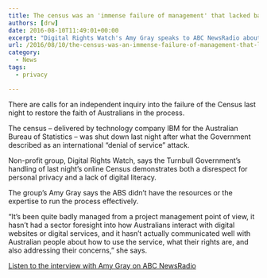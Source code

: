 ```yaml
---
title: The census was an 'immense failure of management' that lacked basic planning
authors: [drw]
date: 2016-08-10T11:49:01+00:00
excerpt: "Digital Rights Watch's Amy Gray speaks to ABC NewsRadio about the Census."
url: /2016/08/10/the-census-was-an-immense-failure-of-management-that-lacked-basic-planning/
category:
  - News
tags:
  - privacy

---
```

There are calls for an independent inquiry into the failure of the Census last night to restore the faith of Australians in the process.

The census &#8211; delivered by technology company IBM for the Australian Bureau of Statistics &#8211; was shut down last night after what the Government described as an international &#8220;denial of service&#8221; attack.

Non-profit group, Digital Rights Watch, says the Turnbull Government&#8217;s handling of last night&#8217;s online Census demonstrates both a disrespect for personal privacy and a lack of digital literacy.

The group&#8217;s Amy Gray says the ABS didn&#8217;t have the resources or the expertise to run the process effectively.

&#8220;It&#8217;s been quite badly managed from a project management point of view, it hasn&#8217;t had a sector foresight into how Australians interact with digital websites or digital services, and it hasn&#8217;t actually communicated well with Australian people about how to use the service, what their rights are, and also addressing their concerns,&#8221; she says.

[Listen to the interview with Amy Gray on ABC NewsRadio][1]

 [1]: http://www.abc.net.au/newsradio/content/s4515784.htm
